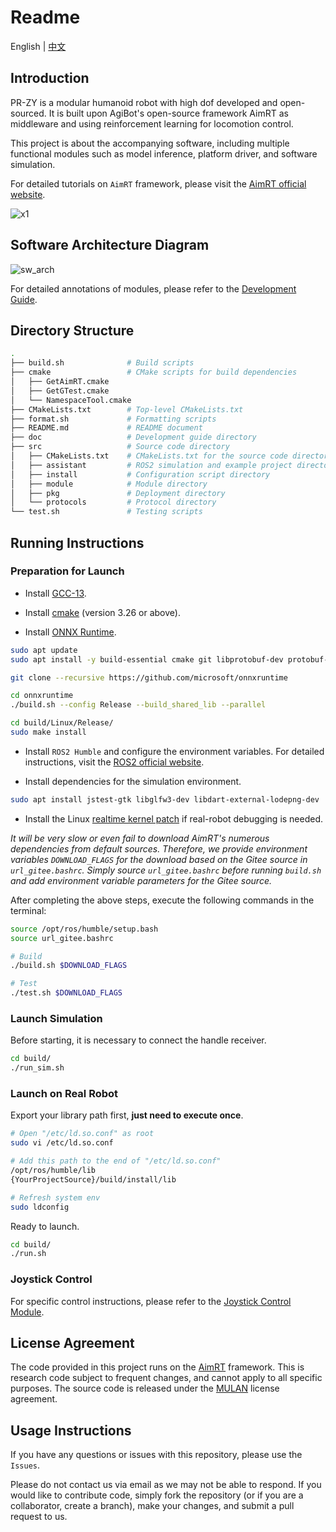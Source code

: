 # Readme

English | [中文](README.zh_CN.md)

## Introduction

PR-ZY is a modular humanoid robot with high dof developed and open-sourced. It is built upon AgiBot's open-source framework AimRT as middleware and using reinforcement learning for locomotion control.

This project is about the accompanying software, including multiple functional modules such as model inference, platform driver, and software simulation.

For detailed tutorials on `AimRT` framework, please visit the [AimRT official website](https://aimrt.org/).

![x1](doc/x1.jpg)

## Software Architecture Diagram

![sw_arch](doc/sw_arch.png)

For detailed annotations of modules, please refer to the [Development Guide](doc/tutorials.md).

## Directory Structure

```bash
.
├── build.sh              # Build scripts
├── cmake                 # CMake scripts for build dependencies
│   ├── GetAimRT.cmake
│   ├── GetGTest.cmake
│   └── NamespaceTool.cmake
├── CMakeLists.txt        # Top-level CMakeLists.txt
├── format.sh             # Formatting scripts
├── README.md             # README document
├── doc                   # Development guide directory
├── src                   # Source code directory
│   ├── CMakeLists.txt    # CMakeLists.txt for the source code directory
│   ├── assistant         # ROS2 simulation and example project directory
│   ├── install           # Configuration script directory
│   ├── module            # Module directory
│   ├── pkg               # Deployment directory
│   └── protocols         # Protocol directory
└── test.sh               # Testing scripts
```

## Running Instructions

### Preparation for Launch

- Install [GCC-13](https://www.gnu.org/software/gcc/gcc-13/).

- Install [cmake](https://cmake.org/download/) (version 3.26 or above).

- Install [ONNX Runtime](https://github.com/microsoft/onnxruntime).

```bash
sudo apt update
sudo apt install -y build-essential cmake git libprotobuf-dev protobuf-compiler

git clone --recursive https://github.com/microsoft/onnxruntime

cd onnxruntime
./build.sh --config Release --build_shared_lib --parallel

cd build/Linux/Release/
sudo make install
```

- Install `ROS2 Humble` and configure the environment variables. For detailed instructions, visit the [ROS2 official website](https://docs.ros.org/en/humble/Installation/Ubuntu-Install-Debians.html).

- Install dependencies for the simulation environment.

```bash
sudo apt install jstest-gtk libglfw3-dev libdart-external-lodepng-dev
```

- Install the Linux [realtime kernel patch](https://wiki.linuxfoundation.org/realtime/start) if real-robot debugging is needed.

*It will be very slow or even fail to download AimRT's numerous dependencies from default sources. Therefore, we provide environment variables `DOWNLOAD_FLAGS` for the download based on the Gitee source in `url_gitee.bashrc`. Simply source `url_gitee.bashrc` before running `build.sh` and add environment variable parameters for the Gitee source.*

After completing the above steps, execute the following commands in the terminal:

```bash
source /opt/ros/humble/setup.bash
source url_gitee.bashrc

# Build
./build.sh $DOWNLOAD_FLAGS

# Test
./test.sh $DOWNLOAD_FLAGS
```

### Launch Simulation

Before starting, it is necessary to connect the handle receiver.

```bash
cd build/
./run_sim.sh
```

### Launch on Real Robot

Export your library path first, **just need to execute once**.

```bash
# Open "/etc/ld.so.conf" as root
sudo vi /etc/ld.so.conf

# Add this path to the end of "/etc/ld.so.conf"
/opt/ros/humble/lib
{YourProjectSource}/build/install/lib

# Refresh system env
sudo ldconfig
```

Ready to launch.

```bash
cd build/
./run.sh
```

### Joystick Control

For specific control instructions, please refer to the [Joystick Control Module](doc/joy_stick_module/joy_stick_module.md).

## License Agreement

The code provided in this project runs on the [AimRT](https://aimrt.org/) framework. This is research code subject to frequent changes, and cannot apply to all specific purposes. The source code is released under the [MULAN](https://spdx.org/licenses/MulanPSL-2.0.html) license agreement.

## Usage Instructions

If you have any questions or issues with this repository, please use the `Issues`.

Please do not contact us via email as we may not be able to respond. If you would like to contribute code, simply fork the repository (or if you are a collaborator, create a branch), make your changes, and submit a pull request to us.
